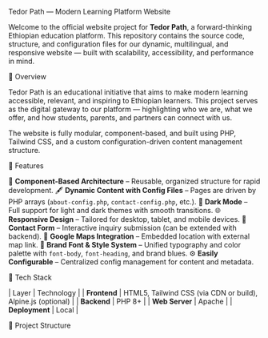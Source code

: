 Tedor Path — Modern Learning Platform Website

Welcome to the official website project for **Tedor Path**, a forward-thinking Ethiopian education platform. This repository contains the source code, structure, and configuration files for our dynamic, multilingual, and responsive website — built with scalability, accessibility, and performance in mind.

🌟 Overview

Tedor Path is an educational initiative that aims to make modern learning accessible, relevant, and inspiring to Ethiopian learners. This project serves as the digital gateway to our platform — highlighting who we are, what we offer, and how students, parents, and partners can connect with us.

The website is fully modular, component-based, and built using PHP, Tailwind CSS, and a custom configuration-driven content management structure.

🧱 Features

📄 **Component-Based Architecture** – Reusable, organized structure for rapid development.
🖋️ **Dynamic Content with Config Files** – Pages are driven by PHP arrays (`about-config.php`, `contact-config.php`, etc.).
🌙 **Dark Mode** – Full support for light and dark themes with smooth transitions.
🌐 **Responsive Design** – Tailored for desktop, tablet, and mobile devices.
💬 **Contact Form** – Interactive inquiry submission (can be extended with backend).
📍 **Google Maps Integration** – Embedded location with external map link.
🎨 **Brand Font & Style System** – Unified typography and color palette with `font-body`, `font-heading`, and brand blues.
⚙️ **Easily Configurable** – Centralized config management for content and metadata.


🚀 Tech Stack

| Layer | Technology |
| **Frontend** | HTML5, Tailwind CSS (via CDN or build), Alpine.js (optional) |
| **Backend** | PHP 8+ |
| **Web Server** | Apache |
| **Deployment** | Local |

📁 Project Structure

